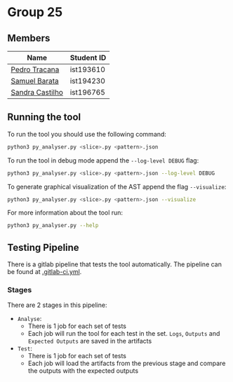 # Group 25

## Members

|                               Name                           | Student ID |
| ------------------------------------------------------------ | ---------- |
| [Pedro Tracana](mailto:pedro.tracana@tecnico.ulisboa.pt)     | ist193610  |
| [Samuel Barata](mailto:samuel.barata@tecnico.ulisboa.pt)     | ist194230  |
| [Sandra Castilho](mailto:sandra.castilho@tecnico.ulisboa.pt) | ist196765  |

## Running the tool

To run the tool you should use the following command:
```sh
python3 py_analyser.py <slice>.py <pattern>.json
```

To run the tool in debug mode append the `--log-level DEBUG` flag:
```bash
python3 py_analyser.py <slice>.py <pattern>.json --log-level DEBUG
```

To generate graphical visualization of the AST append the flag `--visualize`:
```bash
python3 py_analyser.py <slice>.py <pattern>.json --visualize
```

For more information about the tool run:
```bash
python3 py_analyser.py --help
```

## Testing Pipeline

There is a gitlab pipeline that tests the tool automatically. The pipeline can be found at [.gitlab-ci.yml](.gitlab-ci.yml).

### Stages
There are 2 stages in this pipeline:
- `Analyse`:
    - There is 1 job for each set of tests
    - Each job will run the tool for each test in the set. `Logs`, `Outputs` and `Expected Outputs` are saved in the artifacts
- `Test`:
    - There is 1 job for each set of tests
    - Each job will load the artifacts from the previous stage and compare the outputs with the expected outputs
